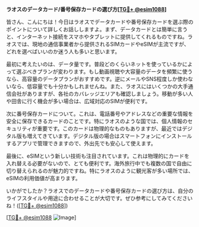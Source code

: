 **ラオスのデータカード/番号保存カードの選び方[[TG💪+ @esim1088](https://t.me/s/esim1088)]**

皆さん、こんにちは！今日はラオスでデータカードや番号保存カードを選ぶ際のポイントについて詳しくお話ししますよ。まず、データカードとは簡単に言うと、インターネット接続をスマホやタブレットに提供してくれるものですね。ラオスでは、現地の通信事業者から提供されるSIMカードやeSIMが主流ですが、どれを選べばいいのか迷う人も多いと思います。

最初に考えたいのは、データ量です。普段どのくらいネットを使っているかによって選ぶべきプランが変わります。もし動画視聴や大容量のデータを頻繁に使うなら、高容量のデータプランがおすすめです。逆にメールやSNS程度しか使わないなら、低容量でも十分かもしれませんね。また、ラオスにはいくつかの大手通信会社がありますが、各社のカバレッジエリアも確認しましょう。移動が多い人や田舎に行く機会が多い場合は、広域対応のSIMが便利です。

次に番号保存カードについて。これは、電話番号やアドレスなどの重要な情報を安全に保存できるカードのことです。特にラオスのような国では、個人情報のセキュリティが重要です。このカードは物理的なものもありますが、最近ではデジタル版も増えてきています。デジタル版の場合はスマートフォンにインストールするアプリで管理できますので、外出先でも安心して使えます。

最後に、eSIMという新しい技術も注目されています。これは物理的にカードを入れ替える必要がないので、とても便利です。海外旅行中でも複数の国で自由に切り替えられるのが魅力的ですね。特にラオスのように観光客が多い場所では、eSIMの利用価値が高まります。

いかがでしたか？ラオスでのデータカードや番号保存カードの選び方は、自分のライフスタイルや用途に合わせることが大切です。ぜひ参考にしてみてくださいね！([[TG💪+ @esim1088](https://t.me/s/esim1088)])

[[TG💪+ @esim1088](https://t.me/s/esim1088) ![Image](https://i.postimg.cc/Y0z9fWf4/image.png)]
